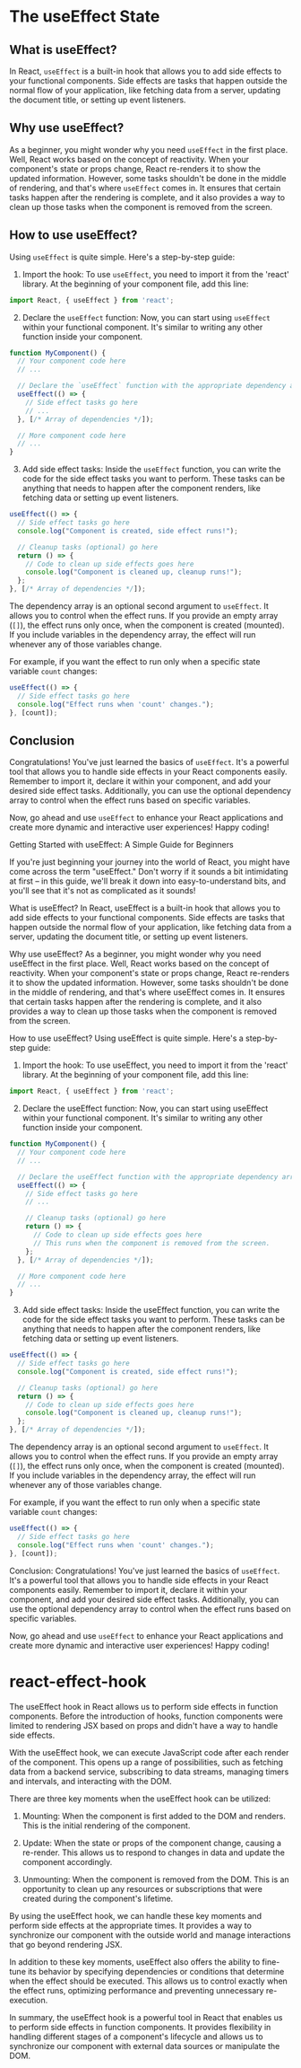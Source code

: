 
# The useEffect State


## What is useEffect?

In React, `useEffect` is a built-in hook that allows you to add side effects to your functional components. Side effects are tasks that happen outside the normal flow of your application, like fetching data from a server, updating the document title, or setting up event listeners.

## Why use useEffect?

As a beginner, you might wonder why you need `useEffect` in the first place. Well, React works based on the concept of reactivity. When your component's state or props change, React re-renders it to show the updated information. However, some tasks shouldn't be done in the middle of rendering, and that's where `useEffect` comes in. It ensures that certain tasks happen after the rendering is complete, and it also provides a way to clean up those tasks when the component is removed from the screen.

## How to use useEffect?

Using `useEffect` is quite simple. Here's a step-by-step guide:

1. Import the hook:
To use `useEffect`, you need to import it from the 'react' library. At the beginning of your component file, add this line:

```jsx
import React, { useEffect } from 'react';
```

2. Declare the `useEffect` function:
Now, you can start using `useEffect` within your functional component. It's similar to writing any other function inside your component.

```jsx
function MyComponent() {
  // Your component code here
  // ...

  // Declare the `useEffect` function with the appropriate dependency array
  useEffect(() => {
    // Side effect tasks go here
    // ...
  }, [/* Array of dependencies */]);

  // More component code here
  // ...
}
```

3. Add side effect tasks:
Inside the `useEffect` function, you can write the code for the side effect tasks you want to perform. These tasks can be anything that needs to happen after the component renders, like fetching data or setting up event listeners.

```jsx
useEffect(() => {
  // Side effect tasks go here
  console.log("Component is created, side effect runs!");

  // Cleanup tasks (optional) go here
  return () => {
    // Code to clean up side effects goes here
    console.log("Component is cleaned up, cleanup runs!");
  };
}, [/* Array of dependencies */]);
```

The dependency array is an optional second argument to `useEffect`. It allows you to control when the effect runs. If you provide an empty array (`[]`), the effect runs only once, when the component is created (mounted). If you include variables in the dependency array, the effect will run whenever any of those variables change.

For example, if you want the effect to run only when a specific state variable `count` changes:

```jsx
useEffect(() => {
  // Side effect tasks go here
  console.log("Effect runs when 'count' changes.");
}, [count]);
```

## Conclusion

Congratulations! You've just learned the basics of `useEffect`. It's a powerful tool that allows you to handle side effects in your React components easily. Remember to import it, declare it within your component, and add your desired side effect tasks. Additionally, you can use the optional dependency array to control when the effect runs based on specific variables.

Now, go ahead and use `useEffect` to enhance your React applications and create more dynamic and interactive user experiences! Happy coding!







Getting Started with useEffect: A Simple Guide for Beginners

If you're just beginning your journey into the world of React, you might have come across the term "useEffect." Don't worry if it sounds a bit intimidating at first – in this guide, we'll break it down into easy-to-understand bits, and you'll see that it's not as complicated as it sounds!

What is useEffect?
In React, useEffect is a built-in hook that allows you to add side effects to your functional components. Side effects are tasks that happen outside the normal flow of your application, like fetching data from a server, updating the document title, or setting up event listeners.

Why use useEffect?
As a beginner, you might wonder why you need useEffect in the first place. Well, React works based on the concept of reactivity. When your component's state or props change, React re-renders it to show the updated information. However, some tasks shouldn't be done in the middle of rendering, and that's where useEffect comes in. It ensures that certain tasks happen after the rendering is complete, and it also provides a way to clean up those tasks when the component is removed from the screen.

How to use useEffect?
Using useEffect is quite simple. Here's a step-by-step guide:

1. Import the hook:
To use useEffect, you need to import it from the 'react' library. At the beginning of your component file, add this line:
```javascript
import React, { useEffect } from 'react';
```

2. Declare the useEffect function:
Now, you can start using useEffect within your functional component. It's similar to writing any other function inside your component.

```javascript
function MyComponent() {
  // Your component code here
  // ...

  // Declare the useEffect function with the appropriate dependency array
  useEffect(() => {
    // Side effect tasks go here
    // ...

    // Cleanup tasks (optional) go here
    return () => {
      // Code to clean up side effects goes here
      // This runs when the component is removed from the screen.
    };
  }, [/* Array of dependencies */]);

  // More component code here
  // ...
}
```

3. Add side effect tasks:
Inside the useEffect function, you can write the code for the side effect tasks you want to perform. These tasks can be anything that needs to happen after the component renders, like fetching data or setting up event listeners.

```javascript
useEffect(() => {
  // Side effect tasks go here
  console.log("Component is created, side effect runs!");

  // Cleanup tasks (optional) go here
  return () => {
    // Code to clean up side effects goes here
    console.log("Component is cleaned up, cleanup runs!");
  };
}, [/* Array of dependencies */]);
```

The dependency array is an optional second argument to `useEffect`. It allows you to control when the effect runs. If you provide an empty array (`[]`), the effect runs only once, when the component is created (mounted). If you include variables in the dependency array, the effect will run whenever any of those variables change.

For example, if you want the effect to run only when a specific state variable `count` changes:

```javascript
useEffect(() => {
  // Side effect tasks go here
  console.log("Effect runs when 'count' changes.");
}, [count]);
```

Conclusion:
Congratulations! You've just learned the basics of `useEffect`. It's a powerful tool that allows you to handle side effects in your React components easily. Remember to import it, declare it within your component, and add your desired side effect tasks. Additionally, you can use the optional dependency array to control when the effect runs based on specific variables.

Now, go ahead and use `useEffect` to enhance your React applications and create more dynamic and interactive user experiences! Happy coding!










# react-effect-hook

The useEffect hook in React allows us to perform side effects in function components. Before the introduction of hooks, function components were limited to rendering JSX based on props and didn't have a way to handle side effects.

With the useEffect hook, we can execute JavaScript code after each render of the component. This opens up a range of possibilities, such as fetching data from a backend service, subscribing to data streams, managing timers and intervals, and interacting with the DOM.

There are three key moments when the useEffect hook can be utilized:

1. Mounting: When the component is first added to the DOM and renders. This is the initial rendering of the component.

2. Update: When the state or props of the component change, causing a re-render. This allows us to respond to changes in data and update the component accordingly.

3. Unmounting: When the component is removed from the DOM. This is an opportunity to clean up any resources or subscriptions that were created during the component's lifetime.

By using the useEffect hook, we can handle these key moments and perform side effects at the appropriate times. It provides a way to synchronize our component with the outside world and manage interactions that go beyond rendering JSX.

In addition to these key moments, useEffect also offers the ability to fine-tune its behavior by specifying dependencies or conditions that determine when the effect should be executed. This allows us to control exactly when the effect runs, optimizing performance and preventing unnecessary re-execution.

In summary, the useEffect hook is a powerful tool in React that enables us to perform side effects in function components. It provides flexibility in handling different stages of a component's lifecycle and allows us to synchronize our component with external data sources or manipulate the DOM.
